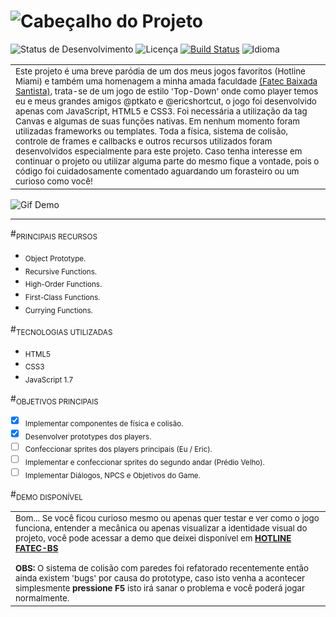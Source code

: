 
![Cabeçalho do Projeto](https://github.com/tunnes/hotline-fatec-bs/blob/master/img/logo.png)
============

![Status de Desenvolvimento](https://img.shields.io/badge/Desenvolvimento-63%25-orange.svg)
![Licença](https://img.shields.io/badge/Licen%C3%A7a-MIT-blue.svg)
[![Build Status](https://img.shields.io/badge/Demo-Ativa-brightgreen.svg)](http://tunnes.github.io/hotline-fatec-bs/)
![Idioma](https://img.shields.io/badge/Idioma-Portugu%C3%AAs-brightgreen.svg)

<table>
    <tr>
        <td>
        <sub>
        Este projeto é uma breve paródia de um dos meus jogos favoritos (Hotline Miami) e também uma homenagem a minha amada
        faculdade <a href="http://fatecrl.edu.br/">(Fatec Baixada Santista)</a>, trata-se de um jogo de estilo 'Top-Down' 
        onde como player temos eu e meus grandes amigos @ptkato e @ericshortcut, o jogo foi desenvolvido apenas com 
        JavaScript, HTML5 e CSS3. Foi necessária a utilização da tag Canvas e algumas de suas funções nativas. Em nenhum 
        momento foram utilizadas frameworks ou templates. Toda a física, sistema de colisão, controle de frames e callbacks 
        e outros recursos utilizados foram desenvolvidos especialmente para este projeto. Caso tenha interesse em continuar 
        o projeto ou utilizar alguma parte do mesmo fique a vontade, pois o código foi cuidadosamente comentado aguardando 
        um forasteiro ou um curioso como você!
        </sub>
        </td>
    </tr>
</table>

![Gif Demo](https://github.com/tunnes/hotline-fatec-bs/blob/master/img/readme_body.gif)

---

#<sub>PRINCIPAIS RECURSOS</sub>
- <sub>Object Prototype.</sub>
- <sub>Recursive Functions.</sub>
- <sub>High-Order Functions.</sub>
- <sub>First-Class Functions.</sub>
- <sub>Currying Functions.</sub>

#<sub>TECNOLOGIAS UTILIZADAS</sub>
- <sub>HTML5</sub>
- <sub>CSS3</sub>
- <sub>JavaScript 1.7</sub>

#<sub>OBJETIVOS PRINCIPAIS</sub>
- [x] <sub>Implementar componentes de física e colisão.</sub>
- [x] <sub>Desenvolver prototypes dos players.</sub>
- [ ] <sub>Confeccionar sprites dos players principais (Eu / Eric).</sub>
- [ ] <sub>Implementar e confeccionar sprites do segundo andar (Prédio Velho).</sub>
- [ ] <sub>Implementar Diálogos, NPCS e Objetivos do Game. </sub>

#<sub>DEMO DISPONÍVEL</sub>
<table>
    <tr>
        <td>
        <sub>
        Bom... Se você ficou curioso mesmo ou apenas quer testar e ver como o jogo funciona, entender a mecânica
        ou apenas visualizar a identidade visual do projeto, você pode acessar a demo que deixei disponível em
        <strong><a href="http://tunnes.github.io/hotline-fatec-bs/">HOTLINE FATEC-BS</a></strong>
        <br>
        <br>
        <strong>OBS:</strong> O sistema de colisão com paredes foi refatorado recentemente então ainda existem 'bugs'
        por causa do prototype, caso isto venha a acontecer simplesmente <strong>pressione F5</strong> isto irá sanar
        o problema e você poderá jogar normalmente.
        </sub>
        </td>
    </tr>
</table>

